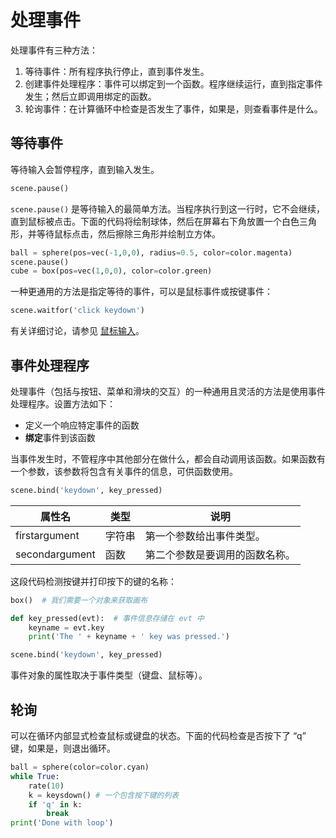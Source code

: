 # 处理事件

处理事件有三种方法：

1. 等待事件：所有程序执行停止，直到事件发生。
2. 创建事件处理程序：事件可以绑定到一个函数。程序继续运行，直到指定事件发生；然后立即调用绑定的函数。
3. 轮询事件：在计算循环中检查是否发生了事件，如果是，则查看事件是什么。

## 等待事件

等待输入会暂停程序，直到输入发生。

```python
scene.pause()
```

`scene.pause()` 是等待输入的最简单方法。当程序执行到这一行时，它不会继续，直到鼠标被点击。下面的代码将绘制球体，然后在屏幕右下角放置一个白色三角形，并等待鼠标点击，然后擦除三角形并绘制立方体。

```python
ball = sphere(pos=vec(-1,0,0), radius=0.5, color=color.magenta)
scene.pause()
cube = box(pos=vec(1,0,0), color=color.green)
```

一种更通用的方法是指定等待的事件，可以是鼠标事件或按键事件：

```python
scene.waitfor('click keydown')
```

有关详细讨论，请参见 [鼠标输入](https://www.glowscript.org/docs/VPythonDocs/mouse.html)。

## 事件处理程序

处理事件（包括与按钮、菜单和滑块的交互）的一种通用且灵活的方法是使用事件处理程序。设置方法如下：

- 定义一个响应特定事件的函数
- **绑定**事件到该函数

当事件发生时，不管程序中其他部分在做什么，都会自动调用该函数。如果函数有一个参数，该参数将包含有关事件的信息，可供函数使用。

```python
scene.bind('keydown', key_pressed)
```

| 属性名          | 类型     | 说明                               |
|-----------------|----------|------------------------------------|
| firstargument   | 字符串   | 第一个参数给出事件类型。           |
| secondargument  | 函数     | 第二个参数是要调用的函数名称。     |

这段代码检测按键并打印按下的键的名称：

```python
box()  # 我们需要一个对象来获取画布

def key_pressed(evt):  # 事件信息存储在 evt 中
    keyname = evt.key
    print('The ' + keyname + ' key was pressed.')

scene.bind('keydown', key_pressed)
```

事件对象的属性取决于事件类型（键盘、鼠标等）。

## 轮询

可以在循环内部显式检查鼠标或键盘的状态。下面的代码检查是否按下了 “q” 键，如果是，则退出循环。

```python
ball = sphere(color=color.cyan)
while True:
    rate(10)
    k = keysdown() # 一个包含按下键的列表
    if 'q' in k:
        break
print('Done with loop')
```
